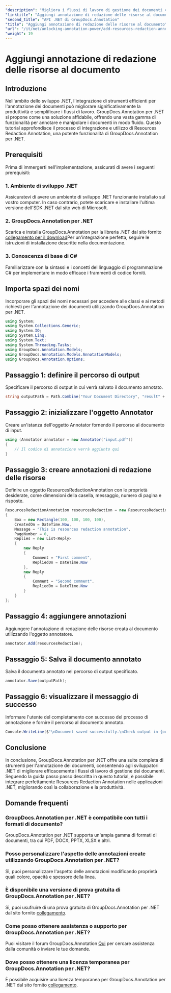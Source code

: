 ```yaml
---
"description": "Migliora i flussi di lavoro di gestione dei documenti con GroupDocs.Annotation per .NET. Integra perfettamente Resources Redaction Annotation nel tuo .NET per una maggiore efficienza."
"linktitle": "Aggiungi annotazione di redazione delle risorse al documento"
"second_title": "API .NET di GroupDocs.Annotation"
"title": "Aggiungi annotazione di redazione delle risorse al documento"
"url": "/it/net/unlocking-annotation-power/add-resources-redaction-annotation/"
"weight": 19
---
```


# Aggiungi annotazione di redazione delle risorse al documento

## Introduzione
Nell'ambito dello sviluppo .NET, l'integrazione di strumenti efficienti per l'annotazione dei documenti può migliorare significativamente la produttività e semplificare i flussi di lavoro. GroupDocs.Annotation per .NET si propone come una soluzione affidabile, offrendo una vasta gamma di funzionalità per annotare e manipolare i documenti in modo fluido. Questo tutorial approfondisce il processo di integrazione e utilizzo di Resources Redaction Annotation, una potente funzionalità di GroupDocs.Annotation per .NET.
## Prerequisiti
Prima di immergerti nell'implementazione, assicurati di avere i seguenti prerequisiti:
### 1. Ambiente di sviluppo .NET
Assicuratevi di avere un ambiente di sviluppo .NET funzionante installato sul vostro computer. In caso contrario, potete scaricare e installare l'ultima versione dell'SDK .NET dal sito web di Microsoft.
### 2. GroupDocs.Annotation per .NET
Scarica e installa GroupDocs.Annotation per la libreria .NET dal sito fornito [collegamento per il download](https://releases.groupdocs.com/annotation/net/)Per un'integrazione perfetta, seguire le istruzioni di installazione descritte nella documentazione.
### 3. Conoscenza di base di C#
Familiarizzare con la sintassi e i concetti del linguaggio di programmazione C# per implementare in modo efficace i frammenti di codice forniti.

## Importa spazi dei nomi
Incorporare gli spazi dei nomi necessari per accedere alle classi e ai metodi richiesti per l'annotazione dei documenti utilizzando GroupDocs.Annotation per .NET.

```csharp
using System;
using System.Collections.Generic;
using System.IO;
using System.Linq;
using System.Text;
using System.Threading.Tasks;
using GroupDocs.Annotation.Models;
using GroupDocs.Annotation.Models.AnnotationModels;
using GroupDocs.Annotation.Options;
```
## Passaggio 1: definire il percorso di output
Specificare il percorso di output in cui verrà salvato il documento annotato.
```csharp
string outputPath = Path.Combine("Your Document Directory", "result" + Path.GetExtension("input.pdf"));
```
## Passaggio 2: inizializzare l'oggetto Annotator
Creare un'istanza dell'oggetto Annotator fornendo il percorso al documento di input.
```csharp
using (Annotator annotator = new Annotator("input.pdf"))
{
    // Il codice di annotazione verrà aggiunto qui
}
```
## Passaggio 3: creare annotazioni di redazione delle risorse
Definire un oggetto ResourcesRedactionAnnotation con le proprietà desiderate, come dimensioni della casella, messaggio, numero di pagina e risposte.
```csharp
ResourcesRedactionAnnotation resourcesRedaction = new ResourcesRedactionAnnotation
{
    Box = new Rectangle(100, 100, 100, 100),
    CreatedOn = DateTime.Now,
    Message = "This is resources redaction annotation",
    PageNumber = 0,
    Replies = new List<Reply>
    {
        new Reply
        {
            Comment = "First comment",
            RepliedOn = DateTime.Now
        },
        new Reply
        {
            Comment = "Second comment",
            RepliedOn = DateTime.Now
        }
    }
};
```
## Passaggio 4: aggiungere annotazioni
Aggiungere l'annotazione di redazione delle risorse creata al documento utilizzando l'oggetto annotatore.
```csharp
annotator.Add(resourcesRedaction);
```
## Passaggio 5: Salva il documento annotato
Salva il documento annotato nel percorso di output specificato.
```csharp
annotator.Save(outputPath);
```
## Passaggio 6: visualizzare il messaggio di successo
Informare l'utente del completamento con successo del processo di annotazione e fornire il percorso al documento annotato.
```csharp
Console.WriteLine($"\nDocument saved successfully.\nCheck output in {outputPath}.");
```

## Conclusione
In conclusione, GroupDocs.Annotation per .NET offre una suite completa di strumenti per l'annotazione dei documenti, consentendo agli sviluppatori .NET di migliorare efficacemente i flussi di lavoro di gestione dei documenti. Seguendo la guida passo passo descritta in questo tutorial, è possibile integrare perfettamente Resources Redaction Annotation nelle applicazioni .NET, migliorando così la collaborazione e la produttività.
## Domande frequenti
### GroupDocs.Annotation per .NET è compatibile con tutti i formati di documento?
GroupDocs.Annotation per .NET supporta un'ampia gamma di formati di documenti, tra cui PDF, DOCX, PPTX, XLSX e altri.
### Posso personalizzare l'aspetto delle annotazioni create utilizzando GroupDocs.Annotation per .NET?
Sì, puoi personalizzare l'aspetto delle annotazioni modificando proprietà quali colore, opacità e spessore della linea.
### È disponibile una versione di prova gratuita di GroupDocs.Annotation per .NET?
Sì, puoi usufruire di una prova gratuita di GroupDocs.Annotation per .NET dal sito fornito [collegamento](https://releases.groupdocs.com/).
### Come posso ottenere assistenza o supporto per GroupDocs.Annotation per .NET?
Puoi visitare il forum GroupDocs.Annotation [Qui](https://forum.groupdocs.com/c/annotation/10) per cercare assistenza dalla comunità o inviare le tue domande.
### Dove posso ottenere una licenza temporanea per GroupDocs.Annotation per .NET?
È possibile acquisire una licenza temporanea per GroupDocs.Annotation per .NET dal sito fornito [collegamento](https://purchase.groupdocs.com/temporary-license/).